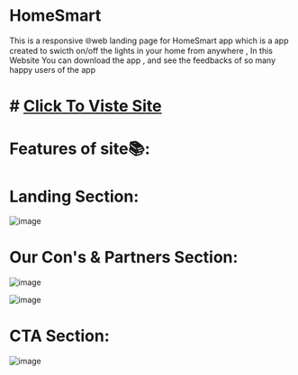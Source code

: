 # HomeSmart
This is a responsive 🌐web landing page for HomeSmart app which is a app created to swicth on/off the lights in your home from anywhere  , In this Website You can download the app  , and see the feedbacks of so many happy users of the app
# # <a href="https://anbu07.github.io/HomeSmart/"> Click To Viste Site </a>


# Features of site📚:

# Landing Section:
![image](https://user-images.githubusercontent.com/99864714/187998629-2cf9ba62-7836-4249-a337-6aa2a7aa4a98.png)

# Our Con's & Partners Section:
![image](https://user-images.githubusercontent.com/99864714/187999068-286c176d-f162-4fed-b5d6-1328677a1f61.png)

![image](https://user-images.githubusercontent.com/99864714/187999197-eb384b09-2da6-4f4a-bf19-0c8cca9a133d.png)

# CTA Section:

![image](https://user-images.githubusercontent.com/99864714/187999237-6c4e5df4-fc26-4158-a9bc-9ea5b3ed0d8a.png)




